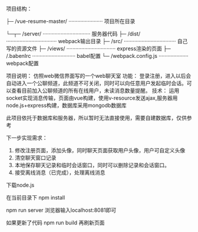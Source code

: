
项目结构：

├─ /vue-resume-master/ ······················· 项目所在目录

└─┬─ /server/ ································ 服务器代码
  ├─ /dist/ ·································· webpack输出目录
  ├─ /src/ ··································· 自己写的资源文件
  ├─ /views/ ································· express渲染的页面
  ├─ /.babenIrc ····························· babel配置
  └─ /webpack.config.js ···················· webpack配置

项目说明：
 仿照web微信界面写的一个web聊天室
 功能：
  登录注册，进入以后会自动进入一个公聊频道，此频道不可关闭，同时可以向任意用户发起临时会话。可以查看目前加入公聊频道的所有在线用户，未读消息数量提醒。
 技术：
  运用socket实现消息传输，页面由vue构建，使用v-resource发送ajax,服务器用node.js+express构建，数据库采用mongodb数据库
 
此项目依托于数据库和服务器，所以暂时无法直接使用，需要自建数据库，仅供参考

下一步实现需求：
 1. 修改注册页面，添加头像，同时聊天页面获取用户头像，用户可自定义头像
 2. 清空聊天窗口记录
 3. 本地保存聊天记录和临时会话窗口，同时可以删除记录和会话窗口。
 4. 接受离线消息（已完成），处理离线消息

下载node.js

在当前目录下
 npm install

npm run server
浏览器输入localhost:8081即可

如果更新了代码
npm run build 再刷新页面

